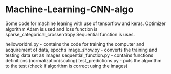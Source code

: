 # Machine-Learning-CNN-algo
Some code for machine leaning with use of tensorflow and keras.
Optimizer algorithm Adam is used and loss function is sparse_categorical_crossentropy
Sequential function is uses.

helloworldmi.py - contains the code for training the computer and acquirement of data, epochs
image_show.py - converts the training and testing data set as images
sequential_function.py - contains functions definitions (normalization/scaling)
test_predictions.py - puts the algorithm to the test (check if algorithm is correct using the images)
